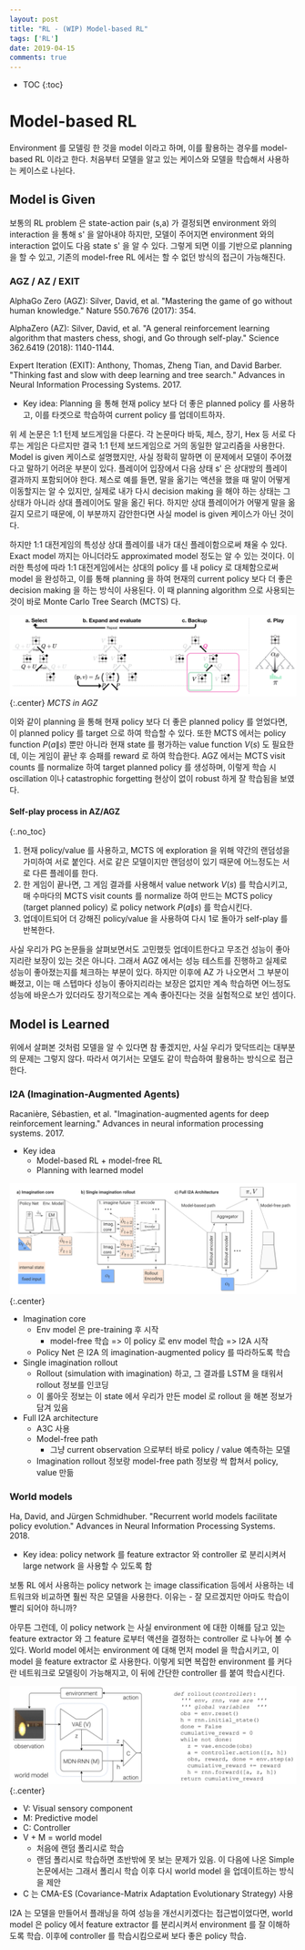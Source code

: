 ```yaml
---
layout: post
title: "RL - (WIP) Model-based RL"
tags: ['RL']
date: 2019-04-15
comments: true
---
```


* TOC
{:toc}

# Model-based RL

Environment 를 모델링 한 것을 model 이라고 하며, 이를 활용하는 경우를 model-based RL 이라고 한다. 처음부터 모델을 알고 있는 케이스와 모델을 학습해서 사용하는 케이스로 나뉜다. 

## Model is Given

보통의 RL problem 은 state-action pair (s,a) 가 결정되면 environment 와의 interaction 을 통해 s' 을 알아내야 하지만, 모델이 주어지면 environment 와의 interaction 없이도 다음 state s' 을 알 수 있다. 그렇게 되면 이를 기반으로 planning 을 할 수 있고, 기존의 model-free RL 에서는 할 수 없던 방식의 접근이 가능해진다.

### AGZ / AZ / EXIT

AlphaGo Zero (AGZ): Silver, David, et al. "Mastering the game of go without human knowledge." Nature 550.7676 (2017): 354.

AlphaZero (AZ): Silver, David, et al. "A general reinforcement learning algorithm that masters chess, shogi, and Go through self-play." Science 362.6419 (2018): 1140-1144.

Expert Iteration (EXIT): Anthony, Thomas, Zheng Tian, and David Barber. "Thinking fast and slow with deep learning and tree search." Advances in Neural Information Processing Systems. 2017.

- Key idea: Planning 을 통해 현재 policy 보다 더 좋은 planned policy 를 사용하고, 이를 타겟으로 학습하여 current policy 를 업데이트하자.

위 세 논문은 1:1 턴제 보드게임을 다룬다. 각 논문마다 바둑, 체스, 장기, Hex 등 서로 다루는 게임은 다르지만 결국 1:1 턴제 보드게임으로 거의 동일한 알고리즘을 사용한다. Model is given 케이스로 설명했지만, 사실 정확히 말하면 이 문제에서 모델이 주어졌다고 말하기 어려운 부분이 있다. 플레이어 입장에서 다음 상태 s' 은 상대방의 플레이 결과까지 포함되어야 한다. 체스로 예를 들면, 말을 옮기는 액션을 했을 때 말이 어떻게 이동할지는 알 수 있지만, 실제로 내가 다시 decision making 을 해야 하는 상태는 그 상태가 아니라 상대 플레이어도 말을 옮긴 뒤다. 하지만 상대 플레이어가 어떻게 말을 옮길지 모르기 때문에, 이 부분까지 감안한다면 사실 model is given 케이스가 아닌 것이다. 

하지만 1:1 대전게임의 특성상 상대 플레이를 내가 대신 플레이함으로써 채울 수 있다. Exact model 까지는 아니더라도 approximated model 정도는 알 수 있는 것이다. 이러한 특성에 따라 1:1 대전게임에서는 상대의 policy 를 내 policy 로 대체함으로써 model 을 완성하고, 이를 통해 planning 을 하여 현재의 current policy 보다 더 좋은 decision making 을 하는 방식이 사용된다. 이 때 planning algorithm 으로 사용되는 것이 바로 Monte Carlo Tree Search (MCTS) 다.

![mcts](/assets/rl/mb-mcts.png){:.center}
*MCTS in AGZ*

이와 같이 planning 을 통해 현재 policy 보다 더 좋은 planned policy 를 얻었다면, 이 planned policy 를 target 으로 하여 학습할 수 있다. 또한 MCTS 에서는 policy function $P(a\|s)$ 뿐만 아니라 현재 state 를 평가하는 value function $V(s)$ 도 필요한데, 이는 게임이 끝난 후 승패를 reward 로 하여 학습한다. AGZ 에서는 MCTS visit counts 를 normalize 하여 target planned policy 를 생성하며, 이렇게 학습 시 oscillation 이나 catastrophic forgetting 현상이 없이 robust 하게 잘 학습됨을 보였다.

#### Self-play process in AZ/AGZ
{:.no_toc}

1. 현재 policy/value 를 사용하고, MCTS 에 exploration 을 위해 약간의 랜덤성을 가미하여 서로 붙인다. 서로 같은 모델이지만 랜덤성이 있기 때문에 어느정도는 서로 다른 플레이를 한다. 
2. 한 게임이 끝나면, 그 게임 결과를 사용해서 value network $V(s)$ 를 학습시키고, 매 수마다의 MCTS visit counts 를 normalize 하여 만드는 MCTS policy (target planned policy) 로 policy network $P(a\|s)$ 를 학습시킨다.
3. 업데이트되어 더 강해진 policy/value 을 사용하여 다시 1로 돌아가 self-play 를 반복한다.

사실 우리가 PG 논문들을 살펴보면서도 고민했듯 업데이트한다고 무조건 성능이 좋아지리란 보장이 있는 것은 아니다. 그래서 AGZ 에서는 성능 테스트를 진행하고 실제로 성능이 좋아졌는지를 체크하는 부분이 있다. 하지만 이후에 AZ 가 나오면서 그 부분이 빠졌고, 이는 매 스텝마다 성능이 좋아지리라는 보장은 없지만 계속 학습하면 어느정도 성능에 바운스가 있더라도 장기적으로는 계속 좋아진다는 것을 실험적으로 보인 셈이다.

## Model is Learned

위에서 살펴본 것처럼 모델을 알 수 있다면 참 좋겠지만, 사실 우리가 맞닥뜨리는 대부분의 문제는 그렇지 않다. 따라서 여기서는 모델도 같이 학습하여 활용하는 방식으로 접근한다.

### I2A (Imagination-Augmented Agents)

Racanière, Sébastien, et al. "Imagination-augmented agents for deep reinforcement learning." Advances in neural information processing systems. 2017.

- Key idea
  - Model-based RL + model-free RL
  - Planning with learned model

![I2a-arch](/assets/rl/mb-I2A-arch.png){:.center}

- Imagination core
  - Env model 은 pre-training 후 시작
    - model-free 학습 => 이 policy 로 env model 학습 => I2A 시작
  - Policy Net 은 I2A 의 imagination-augmented policy 를 따라하도록 학습
- Single imagination rollout
  - Rollout (simulation with imagination) 하고, 그 결과를 LSTM 을 태워서 rollout 정보를 인코딩
  - 이 롤아웃 정보는 이 state 에서 우리가 만든 model 로 rollout 을 해본 정보가 담겨 있음
- Full I2A architecture
  - A3C 사용
  - Model-free path
    - 그냥 current observation 으로부터 바로 policy / value 예측하는 모델
  - Imagination rollout 정보랑 model-free path 정보랑 싹 합쳐서 policy, value 만듦

### World models

Ha, David, and Jürgen Schmidhuber. "Recurrent world models facilitate policy evolution." Advances in Neural Information Processing Systems. 2018.

- Key idea: policy network 를 feature extractor 와 controller 로 분리시켜서 large network 을 사용할 수 있도록 함

보통 RL 에서 사용하는 policy network 는 image classification 등에서 사용하는 네트워크와 비교하면 훨씬 작은 모델을 사용한다. 이유는 - 잘 모르겠지만 아마도 학습이 빨리 되어야 하니까?

아무튼 그런데, 이 policy network 는 사실 environment 에 대한 이해를 담고 있는 feature extractor 와 그 feature 로부터 액션을 결정하는 controller 로 나누어 볼 수 있다. World model 에서는 environment 에 대해 먼저 model 을 학습시키고, 이 model 을 feature extractor 로 사용한다. 이렇게 되면 복잡한 environment 를 커다란 네트워크로 모델링이 가능해지고, 이 뒤에 간단한 controller 를 붙여 학습시킨다.

![world-model](/assets/rl/mb-worldmodel.png){:.center}

- V: Visual sensory component
- M: Predictive model
- C: Controller
- V + M = world model
  - 처음에 랜덤 폴리시로 학습
  - 랜덤 폴리시로 학습하면 초반밖에 못 보는 문제가 있음. 이 다음에 나온 Simple 논문에서는 그래서 폴리시 학습 이후 다시 world model 을 업데이트하는 방식을 제안
- C 는 CMA-ES (Covariance-Matrix Adaptation Evolutionary Strategy) 사용

I2A 는 모델을 만들어서 플래닝을 하여 성능을 개선시키겠다는 접근법이었다면, world model 은 policy 에서 feature extractor 를 분리시켜서 environment 를 잘 이해하도록 학습. 이후에 controller 를 학습시킴으로써 보다 좋은 policy 학습.